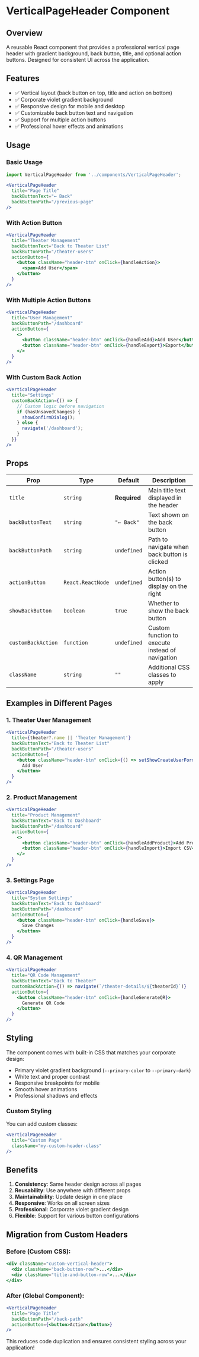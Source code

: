 # VerticalPageHeader Component

## Overview
A reusable React component that provides a professional vertical page header with gradient background, back button, title, and optional action buttons. Designed for consistent UI across the application.

## Features
- ✅ Vertical layout (back button on top, title and action on bottom)
- ✅ Corporate violet gradient background
- ✅ Responsive design for mobile and desktop
- ✅ Customizable back button text and navigation
- ✅ Support for multiple action buttons
- ✅ Professional hover effects and animations

## Usage

### Basic Usage
```jsx
import VerticalPageHeader from '../components/VerticalPageHeader';

<VerticalPageHeader
  title="Page Title"
  backButtonText="← Back"
  backButtonPath="/previous-page"
/>
```

### With Action Button
```jsx
<VerticalPageHeader
  title="Theater Management" 
  backButtonText="Back to Theater List"
  backButtonPath="/theater-users"
  actionButton={
    <button className="header-btn" onClick={handleAction}>
      <span>Add User</span>
    </button>
  }
/>
```

### With Multiple Action Buttons
```jsx
<VerticalPageHeader
  title="User Management"
  backButtonPath="/dashboard"
  actionButton={
    <>
      <button className="header-btn" onClick={handleAdd}>Add User</button>
      <button className="header-btn" onClick={handleExport}>Export</button>
    </>
  }
/>
```

### With Custom Back Action
```jsx
<VerticalPageHeader
  title="Settings"
  customBackAction={() => {
    // Custom logic before navigation
    if (hasUnsavedChanges) {
      showConfirmDialog();
    } else {
      navigate('/dashboard');
    }
  }}
/>
```

## Props

| Prop | Type | Default | Description |
|------|------|---------|-------------|
| `title` | `string` | **Required** | Main title text displayed in the header |
| `backButtonText` | `string` | `"← Back"` | Text shown on the back button |
| `backButtonPath` | `string` | `undefined` | Path to navigate when back button is clicked |
| `actionButton` | `React.ReactNode` | `undefined` | Action button(s) to display on the right |
| `showBackButton` | `boolean` | `true` | Whether to show the back button |
| `customBackAction` | `function` | `undefined` | Custom function to execute instead of navigation |
| `className` | `string` | `""` | Additional CSS classes to apply |

## Examples in Different Pages

### 1. Theater User Management
```jsx
<VerticalPageHeader
  title={theater?.name || 'Theater Management'}
  backButtonText="Back to Theater List" 
  backButtonPath="/theater-users"
  actionButton={
    <button className="header-btn" onClick={() => setShowCreateUserForm(true)}>
      Add User
    </button>
  }
/>
```

### 2. Product Management
```jsx
<VerticalPageHeader
  title="Product Management"
  backButtonText="Back to Dashboard"
  backButtonPath="/dashboard" 
  actionButton={
    <>
      <button className="header-btn" onClick={handleAddProduct}>Add Product</button>
      <button className="header-btn" onClick={handleImport}>Import CSV</button>
    </>
  }
/>
```

### 3. Settings Page
```jsx
<VerticalPageHeader
  title="System Settings"
  backButtonText="Back to Dashboard"
  backButtonPath="/dashboard"
  actionButton={
    <button className="header-btn" onClick={handleSave}>
      Save Changes
    </button>
  }
/>
```

### 4. QR Management
```jsx
<VerticalPageHeader
  title="QR Code Management"
  backButtonText="Back to Theater"
  customBackAction={() => navigate(`/theater-details/${theaterId}`)}
  actionButton={
    <button className="header-btn" onClick={handleGenerateQR}>
      Generate QR Code
    </button>
  }
/>
```

## Styling

The component comes with built-in CSS that matches your corporate design:
- Primary violet gradient background (`--primary-color` to `--primary-dark`)
- White text and proper contrast
- Responsive breakpoints for mobile
- Smooth hover animations
- Professional shadows and effects

### Custom Styling
You can add custom classes:
```jsx
<VerticalPageHeader
  title="Custom Page"
  className="my-custom-header-class"
/>
```

## Benefits

1. **Consistency**: Same header design across all pages
2. **Reusability**: Use anywhere with different props
3. **Maintainability**: Update design in one place
4. **Responsive**: Works on all screen sizes
5. **Professional**: Corporate violet gradient design
6. **Flexible**: Support for various button configurations

## Migration from Custom Headers

### Before (Custom CSS):
```jsx
<div className="custom-vertical-header">
  <div className="back-button-row">...</div>
  <div className="title-and-button-row">...</div>
</div>
```

### After (Global Component):
```jsx
<VerticalPageHeader
  title="Page Title"
  backButtonPath="/back-path"
  actionButton={<button>Action</button>}
/>
```

This reduces code duplication and ensures consistent styling across your application!